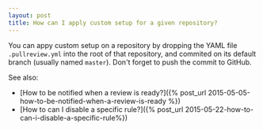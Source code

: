 ```yaml
---
layout: post
title: How can I apply custom setup for a given repository?
---
```


You can appy custom setup on a repository by dropping the YAML file
`.pullreview.yml` into the root of that repository, and commited on its default
branch (usually named `master`). Don't forget to push the commit to GitHub.

See also:

* [How to be notified when a review is ready?]({% post_url 2015-05-05-how-to-be-notified-when-a-review-is-ready %})
* [How to can I disable a specific rule?]({% post_url 2015-05-22-how-to-can-i-disable-a-specific-rule%})
